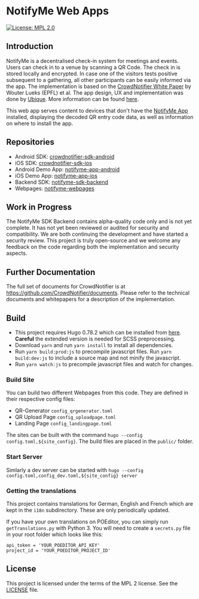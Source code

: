 # NotifyMe Web Apps

[![License: MPL 2.0](https://img.shields.io/badge/License-MPL%202.0-brightgreen.svg)](https://github.com/notifyme-app/notifyme-sdk-backend/blob/master/LICENSE)

## Introduction
NotifyMe is a decentralised check-in system for meetings and events. Users can check in to a venue by scanning a QR Code. The check in is stored locally and encrypted. In case one of the visitors tests positive subsequent to a gathering, all other participants can be easily informed via the app. The implementation is based on the [CrowdNotifier White Paper](https://github.com/CrowdNotifier/documents) by Wouter Lueks (EPFL) et al. The app design, UX and implementation was done by [Ubique](https://ubique.ch/). More information can be found [here](https://notify-me.ch).

This web app serves content to devices that don't have the [NotifyMe App](https://notify-me.ch) installed, displaying the decoded QR entry code data, as well as information on where to install the app.

## Repositories
* Android SDK: [crowdnotifier-sdk-android](https://github.com/CrowdNotifier/crowdnotifier-sdk-android)
* iOS SDK: [crowdnotifier-sdk-ios](https://github.com/CrowdNotifier/crowdnotifier-sdk-ios)
* Android Demo App: [notifyme-app-android](https://github.com/notifyme-app/notifyme-app-android)
* iOS Demo App: [notifyme-app-ios](https://github.com/notifyme-app/notifyme-app-ios)
* Backend SDK: [notifyme-sdk-backend](https://github.com/notifyme-app/notifyme-sdk-backend)
* Webpages: [notifyme-webpages](https://github.com/notifyme-app/notifyme-webpages)

## Work in Progress
The NotifyMe SDK Backend contains alpha-quality code only and is not yet complete. It has not yet been reviewed or audited for security and compatibility. We are both continuing the development and have started a security review. This project is truly open-source and we welcome any feedback on the code regarding both the implementation and security aspects.

## Further Documentation
The full set of documents for CrowdNotifier is at https://github.com/CrowdNotifier/documents. Please refer to the technical documents and whitepapers for a description of the implementation.

## Build

-   This project requires Hugo 0.78.2 which can be installed from [here](https://gohugo.io/getting-started/installing). **Careful** the extended version is needed for SCSS preprocessing.
-   Download `yarn` and run `yarn install` to install all dependencies.
-   Run `yarn build:prod:js` to precompile javascript files. Run `yarn build:dev:js` to include a source map and not minify the javascript.
-   Run `yarn watch:js` to precompile javascript files and watch for changes.

### Build Site

You can build two different Webpages from this code. They are defined in their respective config files:

-   QR-Generator `config_qrgenerator.toml`
-   QR Upload Page `config_uploadpage.toml`
-   Landing Page `config_landingpage.toml`

The sites can be built with the command `hugo --config config.toml,${site_config}`. The build files are placed in the `public/` folder.

### Start Server

Simlarly a dev server can be started with `hugo --config config.toml,config_dev.toml,${site_config} server`

### Getting the translations

This project contains translations for German, English and French which are kept in the `i18n` subdirectory. These are only periodically updated.

If you have your own translations on POEditor, you can simply run `getTranslations.py` with Python 3. You will need to create a `secrets.py` file in your root folder which looks like this:

    api_token = 'YOUR_POEDITOR_API_KEY'
    project_id = 'YOUR_POEDITOR_PROJECT_ID'
    
## License
This project is licensed under the terms of the MPL 2 license. See the [LICENSE](LICENSE) file.
